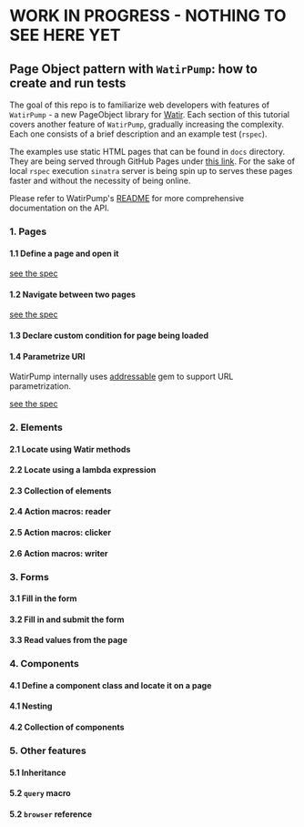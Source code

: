# WORK IN PROGRESS - NOTHING TO SEE HERE YET

## Page Object pattern with `WatirPump`: how to create and run tests

The goal of this repo is to familiarize web developers with features of `WatirPump` -
a new PageObject library for [Watir](https://www.rubydoc.info/gems/watir/). Each section of this tutorial
covers another feature of `WatirPump`, gradually increasing the complexity.
Each one consists of a brief description and an example test (`rspec`).

The examples use static HTML pages that can be found in `docs` directory.
They are being served through GitHub Pages under [this link](https://bwilczek.github.io/watir_pump_tutorial/).
For the sake of local `rspec` execution `sinatra` server is being spin up to
serves these pages faster and without the necessity of being online.

Please refer to WatirPump's [README](https://github.com/bwilczek/watir_pump)
for more comprehensive documentation on the API.

### 1. Pages

#### 1.1 Define a page and open it

[see the spec](spec/1.1_page_define_and_open_spec.rb)

#### 1.2 Navigate between two pages

[see the spec](spec/1.2_navigation_between_two_pages_spec.rb)

#### 1.3 Declare custom condition for page being loaded

#### 1.4 Parametrize URI

WatirPump internally uses [addressable](https://github.com/sporkmonger/addressable) gem to support URL parametrization.

[see the spec](spec/1.4_parametrize_uri_spec.rb)

### 2. Elements

#### 2.1 Locate using Watir methods

#### 2.2 Locate using a lambda expression

#### 2.3 Collection of elements

#### 2.4 Action macros: reader

#### 2.5 Action macros: clicker

#### 2.6 Action macros: writer

### 3. Forms

#### 3.1 Fill in the form

#### 3.2 Fill in and submit the form

#### 3.3 Read values from the page

### 4. Components

#### 4.1 Define a component class and locate it on a page

#### 4.1 Nesting

#### 4.2 Collection of components

### 5. Other features

#### 5.1 Inheritance

#### 5.2 `query` macro

#### 5.2 `browser` reference
